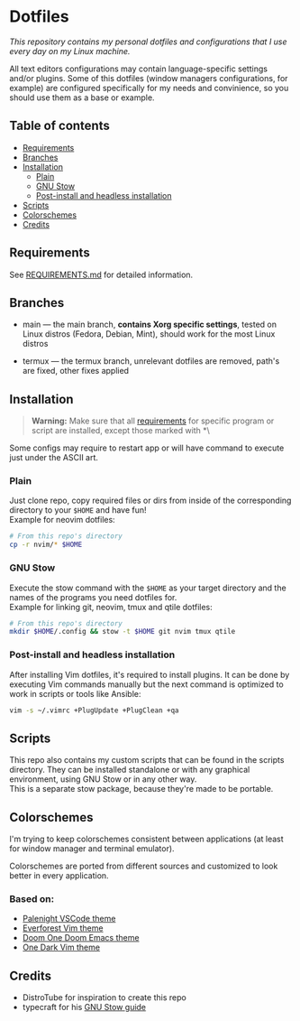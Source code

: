 # Dotfiles
*This repository contains my personal dotfiles and configurations that I use
every day on my Linux machine.*

All text editors configurations may contain language-specific settings and/or
plugins. Some of this dotfiles (window managers configurations, for example)
are configured specifically for my needs and convinience, so you should use
them as a base or example.



## Table of contents
- [Requirements](REQUIREMENTS.md)
- [Branches](#branches)
- [Installation](#installation)
    - [Plain](#plain)
    - [GNU Stow](#gnu-stow)
    - [Post-install and headless installation](#post-install-and-headless-installation)
- [Scripts](#scripts)
- [Colorschemes](#colorschemes)
- [Credits](#credits)



## Requirements
See [REQUIREMENTS.md](REQUIREMENTS.md) for detailed information.


## Branches
- main &mdash; the main branch, **contains Xorg specific settings**, tested on
Linux distros (Fedora, Debian, Mint), should work for the most Linux distros

- termux &mdash; the termux branch, unrelevant dotfiles are removed, path's are
fixed, other fixes applied


## Installation
> **Warning:**
> Make sure that all [requirements](REQUIREMENTS.md) for specific program or
script are installed, except those marked with \*\

Some configs may require to restart app or will have command to execute just
under the ASCII art.

### Plain
Just clone repo, copy required files or dirs from inside of the corresponding
directory to your `$HOME` and have fun!\
Example for neovim dotfiles:
```sh
# From this repo's directory
cp -r nvim/* $HOME
```

### GNU Stow
Execute the stow command with the `$HOME` as your target directory and the names
of the programs you need dotfiles for.\
Example for linking git, neovim, tmux and qtile dotfiles:
```sh
# From this repo's directory
mkdir $HOME/.config && stow -t $HOME git nvim tmux qtile
```

### Post-install and headless installation
After installing Vim dotfiles, it's required to install plugins.
It can be done by executing Vim commands manually but the next command
is optimized to work in scripts or tools like Ansible:
```sh
vim -s ~/.vimrc +PlugUpdate +PlugClean +qa
```


## Scripts
This repo also contains my custom scripts that can be found
in the scripts directory.
They can be installed standalone or with any graphical environment,
using GNU Stow or in any other way.\
This is a separate stow package, because they're made to be portable.


## Colorschemes
I'm trying to keep colorschemes consistent between applications (at least for
window manager and terminal emulator).

Colorschemes are ported from different sources and customized to look better
in every application.

### Based on:
- [Palenight VSCode theme](https://github.com/whizkydee/vscode-palenight-theme)
- [Everforest Vim theme](https://github.com/sainnhe/everforest)
- [Doom One Doom Emacs theme](https://github.com/doomemacs/themes)
- [One Dark Vim theme](https://github.com/joshdick/onedark.vim)


## Credits
- DistroTube for inspiration to create this repo
- typecraft for his [GNU Stow guide](https://youtu.be/NoFiYOqnC4o?si=wD7fsb7WJtI_Na1u)

